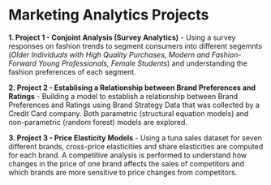 # Marketing Analytics Projects 

**1. Project 1 - Conjoint Analysis (Survey Analytics)** - Using a survey responses on fashion trends to segment consumers into different segemnts (*Older Individuals with High Quality Purchases, Modern and Fashion-Forward Young Professionals, Female Students*) and understanding the fashion preferences of each segment.

**2. Project 2 - Establising a Relationship between Brand Preferences and Ratings** - Building a model to establish a relationship between Brand Preferences and Ratings using Brand Strategy Data that was collected by a Credit Card company. Both parametric (structural equation models) and non-parametric (random forest) models are explored. 

**3. Project 3 - Price Elasticity Models** - Using a tuna sales dataset for seven different brands, cross-price elasticities and share elasticities are computed for each brand. A competitive analysis is performed to understand how changes in the price of one brand affects the sales of competitors and which brands are more sensitive to price changes from competitors. 

